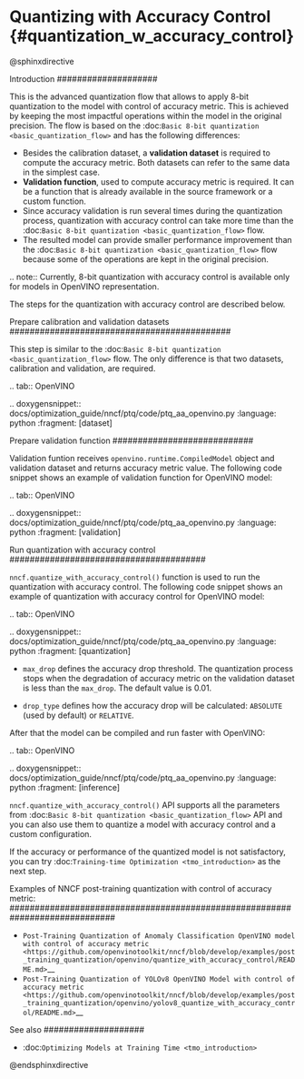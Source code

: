 # Quantizing with Accuracy Control {#quantization_w_accuracy_control}

@sphinxdirective

Introduction
####################

This is the advanced quantization flow that allows to apply 8-bit quantization to the model with control of accuracy metric. This is achieved by keeping the most impactful operations within the model in the original precision. The flow is based on the :doc:`Basic 8-bit quantization <basic_quantization_flow>` and has the following differences:

* Besides the calibration dataset, a **validation dataset** is required to compute the accuracy metric. Both datasets can refer to the same data in the simplest case.
* **Validation function**, used to compute accuracy metric is required. It can be a function that is already available in the source framework or a custom function.
* Since accuracy validation is run several times during the quantization process, quantization with accuracy control can take more time than the :doc:`Basic 8-bit quantization <basic_quantization_flow>` flow.
* The resulted model can provide smaller performance improvement than the :doc:`Basic 8-bit quantization <basic_quantization_flow>` flow because some of the operations are kept in the original precision.

.. note:: Currently, 8-bit quantization with accuracy control is available only for models in OpenVINO representation.

The steps for the quantization with accuracy control are described below.

Prepare calibration and validation datasets
############################################

This step is similar to the :doc:`Basic 8-bit quantization <basic_quantization_flow>` flow. The only difference is that two datasets, calibration and validation, are required.

.. tab:: OpenVINO

   .. doxygensnippet:: docs/optimization_guide/nncf/ptq/code/ptq_aa_openvino.py
      :language: python
      :fragment: [dataset]

Prepare validation function
############################

Validation funtion receives ``openvino.runtime.CompiledModel`` object and validation dataset and returns accuracy metric value. The following code snippet shows an example of validation function for OpenVINO model:

.. tab:: OpenVINO

   .. doxygensnippet:: docs/optimization_guide/nncf/ptq/code/ptq_aa_openvino.py
      :language: python
      :fragment: [validation]


Run quantization with accuracy control
#######################################

``nncf.quantize_with_accuracy_control()`` function is used to run the quantization with accuracy control. The following code snippet shows an example of quantization with accuracy control for OpenVINO model:

.. tab:: OpenVINO

   .. doxygensnippet:: docs/optimization_guide/nncf/ptq/code/ptq_aa_openvino.py
      :language: python
      :fragment: [quantization]


* ``max_drop`` defines the accuracy drop threshold. The quantization process stops when the degradation of accuracy metric on the validation dataset is less than the ``max_drop``. The default value is 0.01.

* ``drop_type`` defines how the accuracy drop will be calculated: ``ABSOLUTE`` (used by default) or ``RELATIVE``.

After that the model can be compiled and run faster with OpenVINO:

.. tab:: OpenVINO

   .. doxygensnippet:: docs/optimization_guide/nncf/ptq/code/ptq_aa_openvino.py
      :language: python
      :fragment: [inference]


``nncf.quantize_with_accuracy_control()`` API supports all the parameters from :doc:`Basic 8-bit quantization <basic_quantization_flow>` API and you can also use them to quantize a model with accuracy control and a custom configuration.

If the accuracy or performance of the quantized model is not satisfactory, you can try :doc:`Training-time Optimization <tmo_introduction>` as the next step.

Examples of NNCF post-training quantization with control of accuracy metric:
#############################################################################

* `Post-Training Quantization of Anomaly Classification OpenVINO model with control of accuracy metric <https://github.com/openvinotoolkit/nncf/blob/develop/examples/post_training_quantization/openvino/quantize_with_accuracy_control/README.md>`__
* `Post-Training Quantization of YOLOv8 OpenVINO Model with control of accuracy metric <https://github.com/openvinotoolkit/nncf/blob/develop/examples/post_training_quantization/openvino/yolov8_quantize_with_accuracy_control/README.md>`__

See also
####################

* :doc:`Optimizing Models at Training Time <tmo_introduction>` 

@endsphinxdirective

